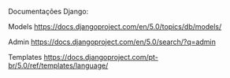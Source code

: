 Documentações Django:

Models
https://docs.djangoproject.com/en/5.0/topics/db/models/

Admin
https://docs.djangoproject.com/en/5.0/search/?q=admin

Templates
https://docs.djangoproject.com/pt-br/5.0/ref/templates/language/